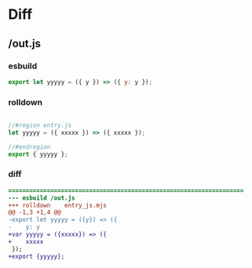 # Diff
## /out.js
### esbuild
```js
export let yyyyy = ({ y }) => ({ y: y });
```
### rolldown
```js

//#region entry.js
let yyyyy = ({ xxxxx }) => ({ xxxxx });

//#endregion
export { yyyyy };

```
### diff
```diff
===================================================================
--- esbuild	/out.js
+++ rolldown	entry_js.mjs
@@ -1,3 +1,4 @@
-export let yyyyy = ({y}) => ({
-    y: y
+var yyyyy = ({xxxxx}) => ({
+    xxxxx
 });
+export {yyyyy};

```